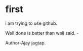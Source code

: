 # first
i am trying to use github.<br>
<p>Well done is better than well said. -
</p>
    Author-Ajay jagtap.
